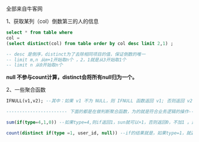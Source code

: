 全部来自牛客网





1、获取某列（col）倒数第三的人的信息

```sql
select * from table where
col = 
(select distinct(col) from table order by col desc limit 2,1) ;

-- desc 是倒序，distinct为了去除相同项目的值，保证倒数的唯一
-- limit m,n 从m+1开始取n个 ，2，1就是从3开始取1个
-- limit n 从0开始取n个
```



**null 不参与count计算，distinct会将所有null归为一个。**



2、一些聚合函数

```sql
IFNULL(v1,v2); --其中：如果 v1 不为 NULL，则 IFNULL 函数返回 v1; 否则返回 v2 的结果。

----------------------- 下面的都是在做判断聚合函数，为的就是符合业务逻辑的操作------------------------

sum(if(type=4,1,0)) --如果type=4,则if返回1，sun就可以+1，否则返回0，不加1 。这里就是累加的作用

count(distinct if(type =1, user_id, null)) --if的结果就是，如果type=1，就返回user_id,否则返回null。而distinct 如果是相同userid，就去重，如果是null， 就不理会。






```

